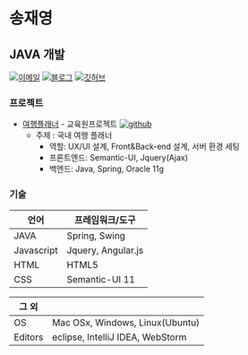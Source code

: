 # 송재영
## JAVA 개발

[![이메일](https://img.shields.io/badge/email-mirror4ego@naver.com-00059f.svg)](mailto:mirror4ego@naver.com)
[![블로그](https://img.shields.io/badge/blog-mirror4ego.tistory.com-0229bf.svg)](https://mirror4ego.tistory.com/)
[![깃허브](https://img.shields.io/badge/github-github.com/mirror4ego-0229bf.svg)](https://github.com/mirror4ego/)

### 프로젝트
 - [여행플래너](http://mirror4ego.iptime.org:8080/web) - 교육원프로젝트 [![github](https://img.shields.io/badge/github-TripPlanner-lightgrey.svg)](https://github.com/mirror4ego/FinalKH)
    + 주제 : 국내 여행 플래너
      + 역할: UX/UI 설계, Front&Back-end 설계, 서버 환경 세팅
      + 프론트엔드: Semantic-UI, Jquery(Ajax)
      + 백엔드: Java, Spring, Oracle 11g 

### 기술

| 언어		 | 프레임워크/도구		             |
|------------|-------------------------------|
| JAVA    	 | Spring, Swing 				 |
| Javascript | Jquery, Angular.js            |
| HTML       | HTML5			 	         |
| CSS        | Semantic-UI		11             |

| 그 외     	| 			                         	     	|
|----------	|-------------------------------------------	|
| OS       	| Mac OSx, Windows, Linux(Ubuntu)           	|
| Editors   | eclipse, IntelliJ IDEA, WebStorm            	|